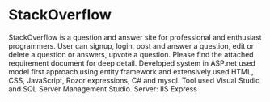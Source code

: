 # StackOverflow
StackOverflow is a question and answer site for professional and enthusiast programmers. User can signup, login, post and answer a question, edit or delete a question or answers, upvote a question. Please find the attached requirement document for deep detail. 
Developed system in ASP.net used model first approach using entity framework and extensively used HTML, CSS, JavaScript, Rozor expressions, C# and mysql.
Tool used Visual Studio and SQL Server Management Studio.
Server: IIS Express 

